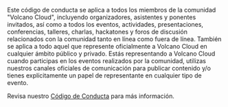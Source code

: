 Este código de conducta se aplica a todos los miembros de la comunidad "Volcano Cloud", incluyendo organizadores, asistentes y ponentes invitados, así como a todos los eventos, actividades, presentaciones, conferencias, talleres, charlas, hackatones y foros de discusión relacionados con la comunidad tanto en línea como fuera de línea. También se aplica a todo aquel que represente oficialmente a Volcano Cloud en cualquier ámbito público y privado. Estás representando a Volcano Cloud cuando participas en los eventos realizados por la comunidad, utilizas nuestros canales oficiales de comunicación para publicar contenido y/o tienes explícitamente un papel de representante en cualquier tipo de evento.

Revisa nuestro [Código de Conducta](https://volcanocloud.org/conducta) para más información.
